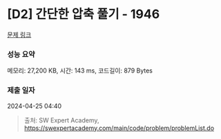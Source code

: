 # [D2] 간단한 압축 풀기 - 1946 

[문제 링크](https://swexpertacademy.com/main/code/problem/problemDetail.do?contestProbId=AV5PmkDKAOMDFAUq) 

### 성능 요약

메모리: 27,200 KB, 시간: 143 ms, 코드길이: 879 Bytes

### 제출 일자

2024-04-25 04:40



> 출처: SW Expert Academy, https://swexpertacademy.com/main/code/problem/problemList.do